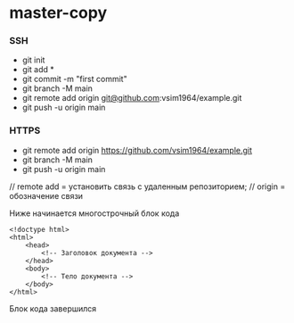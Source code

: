 # master-copy
### SSH
- git init
- git add *
- git commit -m "first commit"
- git branch -M main
- git remote add origin git@github.com:vsim1964/example.git
- git push -u origin main

### HTTPS
- git remote add origin https://github.com/vsim1964/example.git
- git branch -M main
- git push -u origin main

// remote add = установить связь с удаленным репозиторием;
// origin = обозначение связи


Ниже начинается многострочный блок кода

    <!doctype html>
    <html>
        <head>
            <!-- Заголовок документа -->
        </head>
        <body>
            <!-- Тело документа -->
        </body>
    </html>

Блок кода завершился
